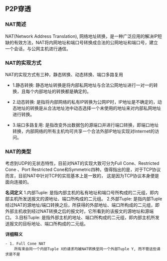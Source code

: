 ## P2P穿透

### NAT简述

NAT(Network Address Translation), 网络地址转换，是一种广泛应用的解决IP短缺的有效方法，NAT将内网地址和端口号转换成合法的公网地址和端口号，建立一个会话，与公网主机进行通信。

### NAT的实现方式

NAT的实现方式有三种，静态转换、动态转换、端口多路复用

- 1.静态转换: 静态地址转换是将内部私网地址与合法公网地址进行一对一的转换，且每个内部地址的转换都是确定的。

- 2.动态转换: 是指将内部网络的私有IP转换为公网IP时，IP地址是不确定的，动态地址的转换是从合法地址池中动态选择一个未使用的地址来对内部私网地址进行转换。

- 3.端口多路复用: 是指改变外出数据包的源端口并进行端口转换，即端口地址转换，内部网络的所有主机均可共享一个合法外部IP地址实现对Internet的访问。

### NAT的类型

考虑到UDP的无状态特性，目前对NAT的实现大致可分为Full Cone、Restricted Cone 、Port Restricted Cone和Symmetric四种。值得指出的是，对于TCP协议而言，目前NAT中针对TCP的实现基本上是一致的，
这是因为TCP协议本身便是面向连接的。

**名词定义**
1.内部Tuple: 是指内部主机的私有地址和端口号所构成的二元组，即内部主机所发送报文的源地址、端口所构成的二元组。
2.外部Tuple: 是指内部Tuple经过NAT的源地址/端口转换之后，所获得的外部地址、端口所构成的二元组，即外部主机收到经过NAT转换之后的报文时，它所看到的该报文的源地址和源端口。
3.目标Tuple: 是指外部主机的地址、端口所构成的二元组，即内部主机所发送报文的目标地址、端口所构成的二元组。

**详细释义**
```
- 1. Full Cone NAT
    所有来自同一个内部Tuple X的请求均被NAT转换至同一个外部Tuple Y, 而不管这些请求是不是
```